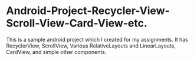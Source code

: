 # Android-Project-Recycler-View-Scroll-View-Card-View-etc.

This is a sample android project which I created for my assignments.
It has RecyclerView, ScrollView, Various RelativeLayouts and LinearLayouts, CardView, and simple other components.
